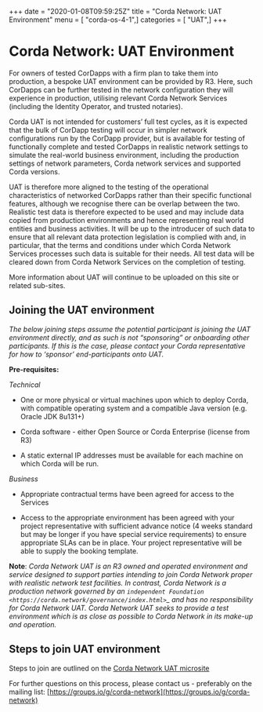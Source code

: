 +++
date = "2020-01-08T09:59:25Z"
title = "Corda Network: UAT Environment"
menu = [ "corda-os-4-1",]
categories = [ "UAT",]
+++


# Corda Network: UAT Environment

For owners of tested CorDapps with a firm plan to take them into production, a bespoke UAT environment can be provided by R3. Here, such CorDapps can be further tested in the network configuration they will experience in production, utilising relevant Corda Network Services (including the Identity Operator, and trusted notaries).

Corda UAT is not intended for customers’ full test cycles, as it is expected that the bulk of CorDapp testing will occur in simpler network configurations run by the CorDapp provider, but is available for testing of functionally complete and tested CorDapps in realistic network settings to simulate the real-world business environment, including the production settings of network parameters, Corda network services and supported Corda versions.

UAT is therefore more aligned to the testing of the operational characteristics of networked CorDapps rather than their specific functional features, although we recognise there can be overlap between the two. Realistic test data is therefore expected to be used and may include data copied from production environments and hence representing real world entities and business activities. It will be up to the introducer of such data to ensure that all relevant data protection legislation is complied with and, in particular, that the terms and conditions under which Corda Network Services processes such data is suitable for their needs. All test data will be cleared down from Corda Network Services on the completion of testing.

More information about UAT will continue to be uploaded on this site or related sub-sites.


## Joining the UAT environment

*The below joining steps assume the potential participant is joining the UAT environment directly, and as such is not “sponsoring” or onboarding other participants. If this is the case, please contact your Corda representative for how to ‘sponsor’ end-participants onto UAT.*

**Pre-requisites:**

*Technical*


* One or more physical or virtual machines upon which to deploy Corda, with compatible operating system and a compatible Java version (e.g. Oracle JDK 8u131+)


* Corda software - either Open Source or Corda Enterprise (license from R3)


* A static external IP addresses must be available for each machine on which Corda will be run.


*Business*


* Appropriate contractual terms have been agreed for access to the Services


* Access to the appropriate environment has been agreed with your project representative with sufficient advance notice (4 weeks standard but may be longer if you have special service requirements) to ensure appropriate SLAs can be in place. Your project representative will be able to supply the booking template.


**Note**:
                *Corda Network UAT is an R3 owned and operated environment and service designed to support parties intending to join Corda Network proper with realistic network test facilities. In contrast, Corda Network is a production network governed by an `independent Foundation <https://corda.network/governance/index.html>`_ and has no responsibility for Corda Network UAT. Corda Network UAT seeks to provide a test environment which is as close as possible to Corda Network in its make-up and operation.*


## Steps to join UAT environment

Steps to join are outlined on the [Corda Network UAT microsite](http://uat.network.r3.com/pages/joining/joining.html)

For further questions on this process, please contact us - preferably on the mailing list: [https://groups.io/g/corda-network](https://groups.io/g/corda-network)


